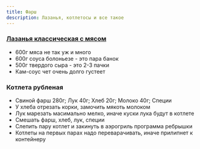 ```yaml
---
title: Фарш
description: Лазанья, котлетосы и все такое
---
```


### [Лазанья классическая с мясом](https://eda.ru/recepty/pasta-picca/lazanja-klassicheskaja-s-mjasom-31799)

- 600г мяса не так уж и много
- 600г соуса болоньезе - это пара банок
- 500г твердого сыра - это 2-3 пачки
- Кам-соус чет очень долго густеет


### Котлета рубленая

- Свиной фарш 280г; Лук 40г; Хлеб 20г; Молоко 40г; Специи
- У хлеба отрезать корки, замочить мякоть молоком
- Лук марезать масимально мелко, иначе куски лука будут в котлете
- Смешать фарш, хлеб, лук, специи
- Слепить пару котлет и закинуть в аэрогриль программа ребрышки
- Котлеты на первых парах надо переварачивать, иначе прилипнет к контейнеру
